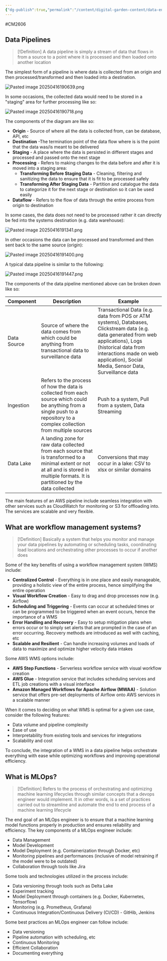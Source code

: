 ```yaml
---
{"dg-publish":true,"permalink":"/content/digital-garden-content/data-engineering-content/exam-prep-final-sem/data-engineering-content/cm-2606-lecture-8-notes/","updated":"2025-04-16T19:53:57.534+05:30"}
---
```


#CM2606

## Data Pipelines

>[!Definition]
>A data pipeline is simply a stream of data that flows in from a source to a point where it is processed and then loaded onto another location

The simplest form of a pipeline is where data is collected from an origin and then processed/transformed and then loaded into a destination. 

![Pasted image 20250416190639.png](/img/user/pngs/Pasted%20image%2020250416190639.png)

In some occasions, the collected data would need to be stored in a "staging" area for further processing like so:

![Pasted image 20250416190718.png](/img/user/pngs/Pasted%20image%2020250416190718.png)

The components of the diagram are like so:

- **Origin** - Source of where all the data is collected from, can be database, API, etc
- **Destination** -The termination point of the data flow where is is the point that the data was/is meant to be delivered
- **Staging** - A place where the data is persisted in different stages and processed and passed onto the next stage
- **Processing** - Refers to making changes to the data before and after it is moved into a staging area:
	- **Transforming Before Staging Data** - Cleaning, filtering and sanitizing the data to ensure that it is fit to be processed safely 
	- **Transforming After Staging Data** - Partition and catalogue the data to categorize it for the next stage or destination so it can be used easily
- **Dataflow** - Refers to the flow of data through the entire process from origin to destination

In some cases, the data does not need to be processed rather it can directly be fed into the systems destination (e.g. data warehouse):

![Pasted image 20250416191341.png](/img/user/pngs/Pasted%20image%2020250416191341.png)

In other occasions the data can be processed and transformed and then sent back to the same source (origin):

![Pasted image 20250416191400.png](/img/user/pngs/Pasted%20image%2020250416191400.png)

A typical data pipeline is similar to the following:

![Pasted image 20250416191447.png](/img/user/pngs/Pasted%20image%2020250416191447.png)

The components of the data pipeline mentioned above can be broken down like so:

| Component   | Description                                                                                                                                                                             | Example                                                                                                                                                                                                                                         |
| ----------- | --------------------------------------------------------------------------------------------------------------------------------------------------------------------------------------- | ----------------------------------------------------------------------------------------------------------------------------------------------------------------------------------------------------------------------------------------------- |
| Data Source | Source of where the data comes from which could be anything from transactional data to surveillance data                                                                                | Transactional Data (e.g. data from POS or ATM systems), Databases, Clickstream data (e.g. data generated from web applications), Logs (historical data from interactions made on web application), Social Media, Sensor Data, Surveillance data |
| Ingestion   | Refers to the process of how the data is collected from each source which could be anything from a single push to a repository to a complex collection from multiple sources            | Push to a system, Pull from a system, Data Streaming                                                                                                                                                                                            |
| Data Lake   | A landing zone for raw data collected from each source that is transformed to a minimal extent or not at all and is stored in multiple formats. It is partitioned by the data collected | Conversions that may occur in a lake: CSV to xlsx or similar domains                                                                                                                                                                            |
The main features of an AWS pipeline include seamless integration with other services such as CloudWatch for monitoring or S3 for offloading into. The services are scalable and very flexible.

## What are workflow management systems?

>[!Definition]
>Basically a system that helps you monitor and manage your data pipelines by automating or scheduling tasks, coordinating load locations and orchestrating other processes to occur if another does

Some of the key benefits of using a workflow management system (WMS) include:

- **Centralized Control** - Everything is in one place and easily manageable, providing a holistic view of the entire process, hence simplifying the entire operation
- **Visual Workflow Creation** - Easy to drag and drop processes now (e.g. Airflow)
- **Scheduling and Triggering** - Events can occur at scheduled times or can be programmed to be triggered when an event occurs, hence the importance of a WMS
- **Error Handling and Recovery** - Easy to setup mitigation plans when errors occur or to simply set alerts that are prompted in the case of an error occurring. Recovery methods are introduced as well with caching, etc
- **Scalable and Resilient** - Can handle increasing volumes and loads of data to maximize and optimize higher velocity data intakes

Some AWS WMS options include:

- **AWS Step Functions** - Serverless workflow service with visual workflow creation
- **AWS Glue** - Integration service that includes scheduling services and ETL job creations with a visual interface
- **Amazon Managed Workflows for Apache Airflow (MWAA)** - Solution service that offers pre-set deployments of Airflow onto AWS services in a scalable manner

When it comes to deciding on what WMS is optimal for a given use case, consider the following features:

- Data volume and pipeline complexity
- Ease of use
- Interpretability from existing tools and services for integrations
- Scalability and cost

To conclude, the integration of a WMS in a data pipeline helps orchestrate everything with ease while optimizing workflows and improving operational efficiency.

## What is MLOps?

>[!Definition]
>Refers to the process of orchestrating and optimizing machine learning lifecycles through similar concepts that a devops engineer would implement. It in other words, is a set of practices carried out to streamline and automate the end to end process of a machine learning lifecycle 

The end goal of an MLOps engineer is to ensure that a machine learning model functions properly in production and ensures reliability and efficiency. The key components of a MLOps engineer include:

- Data Management
- Model Development 
- Model Deployment (e.g. Containerization through Docker, etc)
- Monitoring pipelines and performances (inclusive of model retraining if the model were to be outdated)
- Collaboration through tools like Jira

Some tools and technologies utilized in the process include:

- Data versioning through tools such as Delta Lake
- Experiment tracking
- Model Deployment through containers (e.g. Docker, Kubernetes, Tensorflow)
- Monitoring (e.g. Prometheus, Grafana) 
- Continuous Integration/Continuous Delivery (CI/CD) - GitHib, Jenkins

Some best practices an MLOps engineer can follow include:

- Data versioning 
- Pipeline automation with scheduling, etc
- Continuous Monitoring 
- Efficient Collaboration
- Documenting everything 